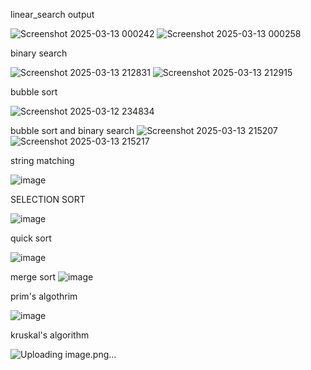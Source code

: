 linear_search output

![Screenshot 2025-03-13 000242](https://github.com/user-attachments/assets/e9a96e27-1d89-4f26-8d94-3e03465f6c4f)
![Screenshot 2025-03-13 000258](https://github.com/user-attachments/assets/676d4ca4-c095-471d-be90-26ff615413d6)

binary search

![Screenshot 2025-03-13 212831](https://github.com/user-attachments/assets/5718a628-388d-49b0-abff-f0a5cb7ae701)
![Screenshot 2025-03-13 212915](https://github.com/user-attachments/assets/24b4ba1e-10f0-4278-9a44-080102867ee3)

bubble sort

![Screenshot 2025-03-12 234834](https://github.com/user-attachments/assets/3010c0be-e4dc-42ae-83d5-6b292a4012be)

bubble sort and binary search
![Screenshot 2025-03-13 215207](https://github.com/user-attachments/assets/66972eb5-4d4a-4cb9-bd64-bfeebdb04572)
![Screenshot 2025-03-13 215217](https://github.com/user-attachments/assets/820c98fe-9fde-48ff-b836-f65730942612)

string matching

![image](https://github.com/user-attachments/assets/d95cbcaa-d052-4b6b-bd45-ec1dcfcfbd24)

SELECTION SORT 

![image](https://github.com/user-attachments/assets/5d27f0b6-0c15-4df2-8e76-369fbe4d94e0)

quick sort

![image](https://github.com/user-attachments/assets/9c80bcc9-8cbf-4ebd-b351-ebac4e33639a)


merge sort
![image](https://github.com/user-attachments/assets/bcb851db-346c-42cb-8360-8628e55c10ed)

prim's algothrim

![image](https://github.com/user-attachments/assets/15a90169-887d-4511-916d-3f4b832461c9)

kruskal's algorithm

![Uploading image.png…]()


